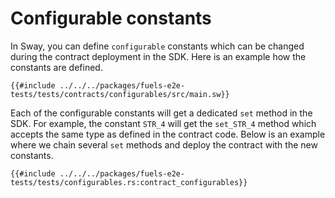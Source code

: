 # Configurable constants

In Sway, you can define `configurable` constants which can be changed during the contract deployment in the SDK. Here is an example how the constants are defined.

```rust,ignore
{{#include ../../../packages/fuels-e2e-tests/tests/contracts/configurables/src/main.sw}}
```

Each of the configurable constants will get a dedicated `set` method in the SDK. For example, the constant `STR_4` will get the `set_STR_4` method which accepts the same type as defined in the contract code. Below is an example where we chain several `set` methods and deploy the contract with the new constants.

```rust,ignore
{{#include ../../../packages/fuels-e2e-tests/tests/configurables.rs:contract_configurables}}
```
